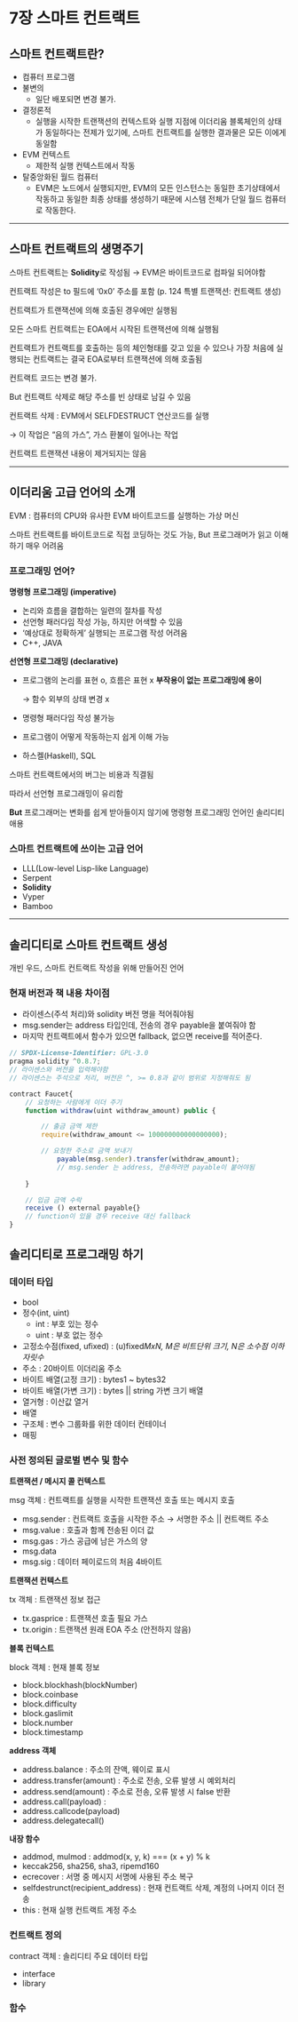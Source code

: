 # 7장 스마트 컨트랙트

## 스마트 컨트랙트란?

- 컴퓨터 프로그램
- 불변의
    - 일단 배포되면 변경 불가.
- 결정론적
    - 실행을 시작한 트랜잭션의 컨텍스트와 실행 지점에 이더리움 블록체인의 상태가 동일하다는 전제가 있기에, 스마트 컨트랙트를 실행한 결과물은 모든 이에게 동일함
- EVM 컨텍스트
    - 제한적 실행 컨텍스트에서 작동
- 탈중앙화된 월드 컴퓨터
    - EVM은 노드에서 실행되지만, EVM의 모든 인스턴스는 동일한 초기상태에서 작동하고 동일한 최종 상태를 생성하기 때문에 시스템 전체가 단일 월드 컴퓨터로 작동한다.

---

## 스마트 컨트랙트의 생명주기

스마트 컨트랙트는 **Solidity**로 작성됨 → EVM은 바이트코드로 컴파일 되어야함

컨트랙트 작성은 to 필드에 ‘0x0’ 주소를 포함 (p. 124 특별 트랜잭션: 컨트랙트 생성)

컨트랙트가 트랜잭션에 의해 호출된 경우에만 실행됨

모든 스마트 컨트랙트는 EOA에서 시작된 트랜잭션에 의해 실행됨

컨트랙트가 컨트랙트를 호출하는 등의 체인형태를 갖고 있을 수 있으나 가장 처음에 실행되는 컨트랙트는  결국 EOA로부터 트랜잭션에 의해 호출됨

컨트랙트 코드는 변경 불가.

But 컨트랙트 삭제로 해당 주소를 빈 상태로 남길 수 있음

컨트랙트 삭제 : EVM에서 SELFDESTRUCT 연산코드를 실행

→ 이 작업은 “음의 가스”, 가스 환불이 일어나는 작업

컨트랙트 트랜잭션 내용이 제거되지는 않음

---

## 이더리움 고급 언어의 소개

EVM : 컴퓨터의 CPU와 유사한 EVM 바이트코드를 실행하는 가상 머신

스마트 컨트랙트를 바이트코드로 직접 코딩하는 것도 가능, But 프로그래머가 읽고 이해하기 매우 어려움

### 프로그래밍 언어?

**명령형 프로그래밍 (imperative)**

- 논리와 흐름을 결합하는 일련의 절차를 작성
- 선언형 패러다임 작성 가능, 하지만 어색할 수 있음
- ‘예상대로 정확하게’ 실행되는 프로그램 작성 어려움
- C++, JAVA

**선연형 프로그래밍 (declarative)**

- 프로그램의 논리를 표현 o, 흐름은 표현 x **부작용이 없는 프로그래밍에 용이**
    
    → 함수 외부의 상태 변경 x
    
- 명령형 패러다임 작성 불가능
- 프로그램이 어떻게 작동하는지 쉽게 이해 가능
- 하스켈(Haskell), SQL

스마트 컨트랙트에서의 버그는 비용과 직결됨

따라서 선언형 프로그래밍이 유리함

**But** 프로그래머는 변화를 쉽게 받아들이지 않기에 명령형 프로그래밍 언어인 솔리디티 애용

### 스마트 컨트랙트에 쓰이는 고급 언어

- LLL(Low-level Lisp-like Language)
- Serpent
- **Solidity**
- Vyper
- Bamboo

---

## 솔리디티로 스마트 컨트랙트 생성

개빈 우드, 스마트 컨트랙트 작성을 위해 만들어진 언어

### 현재 버전과 책 내용 차이점

- 라이센스(주석 처리)와 solidity 버전 명을 적어줘야됨
- msg.sender는 address 타입인데, 전송의 경우 payable을 붙여줘야 함
- 마지막 컨트랙트에서 함수가 있으면 fallback, 없으면 receive를 적어준다.

```jsx
// SPDX-License-Identifier: GPL-3.0
pragma solidity ^0.8.7;
// 라이센스와 버전을 입력해야함
// 라이센스는 주석으로 처리, 버전은 ^, >= 0.8과 같이 범위로 지정해줘도 됨

contract Faucet{
    // 요청하는 사람에게 이더 주기
    function withdraw(uint withdraw_amount) public {

        // 출금 금액 제한
        require(withdraw_amount <= 100000000000000000);

        // 요청한 주소로 금액 보내기
            payable(msg.sender).transfer(withdraw_amount);
            // msg.sender 는 address, 전송하려면 payable이 붙어야됨
        
    }

    // 입금 금액 수락
    receive () external payable{}
    // function이 있을 경우 receive 대신 fallback
}
```

## 솔리디티로 프로그래밍 하기

### 데이터 타입

- bool
- 정수(int, uint)
    - int : 부호 있는 정수
    - uint : 부호 없는 정수
- 고정소수점(fixed, ufixed) : (u)fixed*MxN, M은 비트단위 크기, N은 소수점 이하 자릿수*
- 주소 : 20바이트 이더리움 주소
- 바이트 배열(고정 크기) : bytes1 ~ bytes32
- 바이트 배열(가변 크기) : bytes || string 가변 크기 배열
- 열거형 : 이산값 열거
- 배열
- 구조체 : 변수 그룹화를 위한 데이터 컨테이너
- 매핑

### 사전 정의된 글로벌 변수 및 함수

**트랜잭션 / 메시지 콜 컨텍스트**

msg 객체 : 컨트랙트를 실행을 시작한 트랜잭션 호출 또는 메시지 호출

- msg.sender : 컨트랙트 호출을 시작한 주소 → 서명한 주소 || 컨트랙트 주소
- msg.value : 호출과 함께 전송된 이더 값
- msg.gas : 가스 공급에 남은 가스의 양
- msg.data
- msg.sig : 데이터 페이로드의 처음 4바이트

**트랜잭션 컨텍스트**

tx 객체 : 트랜잭션 정보 접근

- tx.gasprice : 트랜잭션 호출 필요 가스
- tx.origin : 트랜잭션 원래 EOA 주소 (안전하지 않음)

**블록 컨텍스트**

block 객체 : 현재 블록 정보

- block.blockhash(blockNumber)
- block.coinbase
- block.difficulty
- block.gaslimit
- block.number
- block.timestamp

**address 객체**

- address.balance : 주소의 잔액, 웨이로 표시
- address.transfer(amount) : 주소로 전송, 오류 발생 시 예외처리
- address.send(amount) : 주소로 전송, 오류 발생 시 false 반환
- address.call(payload) :
- address.callcode(payload)
- address.delegatecall()

**내장 함수**

- addmod, mulmod : addmod(x, y, k) === (x + y) % k
- keccak256, sha256, sha3, ripemd160
- ecrecover : 서명 중 메시지 서명에 사용된 주소 복구
- selfdestrunct(recipient_address) : 현재 컨트랙트 삭제, 계정의 나머지 이더 전송
- this : 현재 실행 컨트랙트 계정 주소

### 컨트랙트 정의

contract 객체 : 솔리디티 주요 데이터 타입

- interface
- library

### 함수